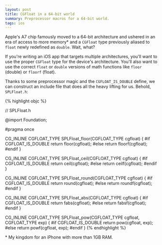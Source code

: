 ```yaml
---
layout: post
title: CGFloat in a 64-bit world
summary: Preprocessor macros for a 64-bit world.
tags: ios
---
```


Apple's A7 chip famously moved to a 64-bit architecture and ushered in an era of access to more memory* and a `CGFloat` type previously aliased to `float` newly redefined as `double`. Wait, what?

If you're writing an iOS app that targets multiple architectures, you'll want to use the proper `CGFloat` type for the device's architecture. You'll also want to use the correct `float` or `double` versions of math functions like `floor` (double) or `floorf` (float).

Thanks to some preprocessor magic and the `CGFLOAT_IS_DOUBLE` define, we can construct an include file that does all the heavy lifting for us. Behold, `SPLFloat.h`:

{% highlight objc %}

// SPLFloat.h

@import Foundation;

#pragma once

CG_INLINE CGFLOAT_TYPE SPLFloat_floor(CGFLOAT_TYPE cgfloat)
{
#if CGFLOAT_IS_DOUBLE
	return floor(cgfloat);
#else
	return floorf(cgfloat);
#endif
}

CG_INLINE CGFLOAT_TYPE SPLFloat_ceil(CGFLOAT_TYPE cgfloat)
{
#if CGFLOAT_IS_DOUBLE
	return ceil(cgfloat);
#else
	return ceilf(cgfloat);
#endif
}

CG_INLINE CGFLOAT_TYPE SPLFloat_round(CGFLOAT_TYPE cgfloat)
{
#if CGFLOAT_IS_DOUBLE
	return round(cgfloat);
#else
	return roundf(cgfloat);
#endif
}

CG_INLINE CGFLOAT_TYPE SPLFloat_abs(CGFLOAT_TYPE cgfloat)
{
#if CGFLOAT_IS_DOUBLE
	return fabs(cgfloat);
#else
	return fabsf(cgfloat);
#endif
}

CG_INLINE CGFLOAT_TYPE SPLFloat_pow(CGFLOAT_TYPE cgfloat, 
                                    CGFLOAT_TYPE exp)
{
#if CGFLOAT_IS_DOUBLE
	return pow(cgfloat, exp);
#else
	return powf(cgfloat, exp);
#endif
}
{% endhighlight %}

\* My kingdom for an iPhone with more than 1GB RAM.